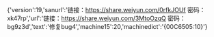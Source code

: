 {'version':19,'sanurl':'链接：https://share.weiyun.com/0rfkJOUf 密码：xk47rp','url':'链接：https://share.weiyun.com/3MtoOzqQ 密码：bg9z3d','text':'修复bug4','machine15':20,'machinedict':'{00C6505:10}'}
